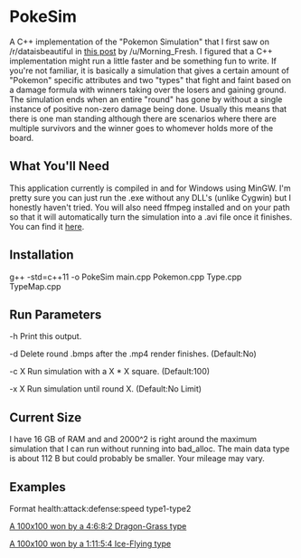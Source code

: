 # PokeSim

A C++ implementation of the "Pokemon Simulation" that I first saw on /r/dataisbeautiful in [this post](https://www.reddit.com/r/dataisbeautiful/comments/5tfcym/a_simulation_of_360000_1_pixel_pokemon_fighting/) by /u/Morning_Fresh. I figured that a C++ implementation might run a little faster and be something fun to write. If you're not familiar, it is basically a simulation that gives a certain amount of "Pokemon" specific attributes and two "types" that fight and faint based on a damage formula with winners taking over the losers and gaining ground. The simulation ends when an entire "round" has gone by without a single instance of positive non-zero damage being done. Usually this means that there is one man standing although there are scenarios where there are multiple survivors and the winner goes to whomever holds more of the board.

## What You'll Need

This application currently is compiled in and for Windows using MinGW. I'm pretty sure you can just run the .exe without any DLL's (unlike Cygwin) but I honestly haven't tried. You will also need ffmpeg installed and on your path so that it will automatically turn the simulation into a .avi file once it finishes. You can find it [here](https://ffmpeg.org/).

## Installation

g++ -std=c++11 -o PokeSim main.cpp Pokemon.cpp Type.cpp TypeMap.cpp

## Run Parameters

-h        Print this output.

-d        Delete round .bmps after the .mp4 render finishes. (Default:No)

-c X      Run simulation with a X * X square. (Default:100)

-x X      Run simulation until round X. (Default:No Limit)

## Current Size

I have 16 GB of RAM and and 2000^2 is right around the maximum simulation that I can run without running into bad_alloc. The main data type is about 112 B but could probably be smaller. Your mileage may vary.

## Examples

Format health:attack:defense:speed type1-type2

[A 100x100 won by a 4:6:8:2 Dragon-Grass type](http://i.imgur.com/MWYb0fk.gif)

[A 100x100 won by a 1:11:5:4 Ice-Flying type](http://i.imgur.com/ozXMp0N.gif)
